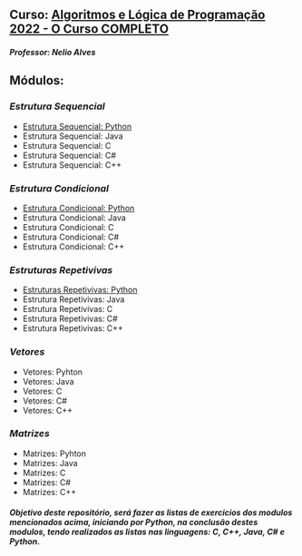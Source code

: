 ## Curso: [Algoritmos e Lógica de Programação 2022 - O Curso COMPLETO](https://www.udemy.com/course/curso-algoritmos-logica-de-programacao/) 
##### **Professor: Nelio Alves**



## Módulos: 

### _Estrutura Sequencial_
- [Estrutura Sequencial: Python](https://github.com/LucasRaphaelMuniz/Exercicios/tree/main/Python/Estrutura-Sequencial)
- Estrutura Sequencial: Java
- Estrutura Sequencial: C
- Estrutura Sequencial: C#
- Estrutura Sequencial: C++
### _Estrutura Condicional_
- [Estrutura Condicional: Python](https://github.com/LucasRaphaelMuniz/Exercicios/tree/main/Python/Estrutura-Condicional)
- Estrutura Condicional: Java
- Estrutura Condicional: C
- Estrutura Condicional: C#
- Estrutura Condicional: C++
### _Estruturas Repetivivas_
- [Estruturas Repetivivas: Python](https://github.com/LucasRaphaelMuniz/Exercicios/tree/main/Python/Estruturas-Repetitivas) 
- Estrutura Repetivivas: Java
- Estrutura Repetivivas: C
- Estrutura Repetivivas: C#
- Estrutura Repetivivas: C++
### _Vetores_
- Vetores: Pyhton
- Vetores: Java
- Vetores: C
- Vetores: C#
- Vetores: C++
### _Matrizes_
- Matrizes: Pyhton
- Matrizes: Java
- Matrizes: C
- Matrizes: C#
- Matrizes: C++

##### Objetivo deste repositório, será fazer as listas de exercicios dos modulos mencionados acima, iniciando por Python, na conclusão destes modulos, tendo realizados as listas nas linguagens: C, C++, Java, C# e Python.
